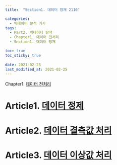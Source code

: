 ```yaml
---
title:  "Section1. 데이터 정재 2110"

categories:
  - 빅데이터 분석 기사
tags: 
  - Part2. 빅데이터 탐색
  - Chapter1. 데이터 전처리
  - Section1. 데이터 정재 

toc: true
toc_sticky: true
 
date: 2021-02-23
last_modified_at: 2021-02-25
---
```


Chapter1. [데이터 전처리]()

# Article1. [데이터 정제]()

# Article2. [데이터 결측값 처리]()

# Article3. [데이터 이상값 처리]()